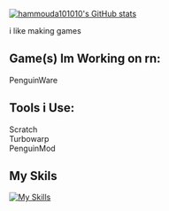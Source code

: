 [![hammouda101010's GitHub stats](https://github-readme-stats.vercel.app/api?username=hammouda101010&theme=dark&show_icons=true)](https://github.com/anuraghazra/github-readme-stats)

i like making games

## Game(s) Im Working on rn:
PenguinWare

## Tools i Use:
Scratch\
Turbowarp\
PenguinMod

## My Skils
[![My Skills](https://skillicons.dev/icons?i=js,html,css,js,nodejs,npm,py,robloxstudio,twitter,github,git,vscode,windows)](https://skillicons.dev)

